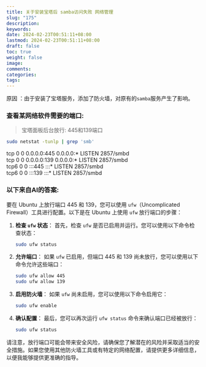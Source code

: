 ```yaml
---
title: 关于安装宝塔后 samba访问失败 网络管理
slug: "175"
description: 
keywords: 
date: 2024-02-23T00:51:11+08:00
lastmod: 2024-02-23T00:51:11+08:00
draft: false
toc: true
weight: false
image: 
comments: 
categories: 
tags:
---
```

原因 ：由于安装了宝塔服务，添加了防火墙，对原有的`samba`服务产生了影响。

### 查看某网络软件需要的端口:

>宝塔面板后台放行: 445和139端口

```bash
sudo netstat -tunlp | grep 'smb'
```



tcp        0      0 0.0.0.0:445             0.0.0.0:*               LISTEN      2857/smbd       
tcp        0      0 0.0.0.0:139             0.0.0.0:*               LISTEN      2857/smbd       
tcp6       0      0 :::445                  :::*                    LISTEN      2857/smbd       
tcp6       0      0 :::139                  :::*                    LISTEN      2857/smbd  


### 以下来自AI的答案:

要在 Ubuntu 上放行端口 445 和 139，您可以使用 `ufw`（Uncomplicated Firewall）工具进行配置。以下是在 Ubuntu 上使用 `ufw` 放行端口的步骤：

1. **检查 `ufw` 状态**：
   首先，检查 `ufw` 是否已启用并运行。您可以使用以下命令检查状态：
   ```bash
   sudo ufw status
   ```

2. **允许端口**：
   如果 `ufw` 已启用，但端口 445 和 139 尚未放行，您可以使用以下命令允许这些端口：
   ```bash
   sudo ufw allow 445
   sudo ufw allow 139
   ```

3. **启用防火墙**：
   如果 `ufw` 尚未启用，您可以使用以下命令启用它：
   ```bash
   sudo ufw enable
   ```

4. **确认配置**：
   最后，您可以再次运行 `ufw status` 命令来确认端口已经被放行：
   ```bash
   sudo ufw status
   ```

请注意，放行端口可能会带来安全风险，请确保您了解潜在的风险并采取适当的安全措施。如果您使用其他防火墙工具或有特定的网络配置，请提供更多详细信息，以便我能够提供更准确的指导。